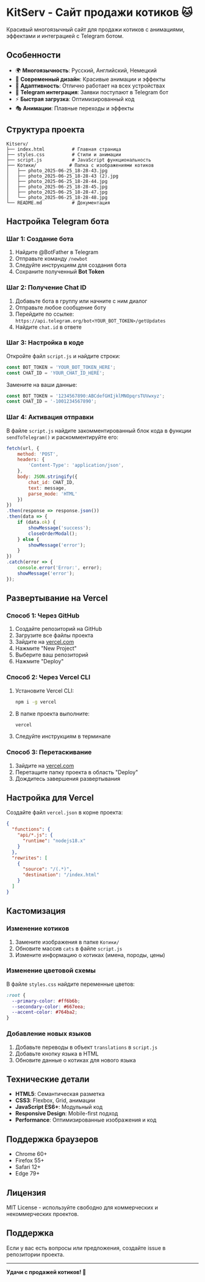 # KitServ - Сайт продажи котиков 🐱

Красивый многоязычный сайт для продажи котиков с анимациями, эффектами и интеграцией с Telegram ботом.

## Особенности

- 🌍 **Многоязычность**: Русский, Английский, Немецкий
- 🎨 **Современный дизайн**: Красивые анимации и эффекты
- 📱 **Адаптивность**: Отлично работает на всех устройствах
- 🤖 **Telegram интеграция**: Заявки поступают в Telegram бот
- ⚡ **Быстрая загрузка**: Оптимизированный код
- 🎭 **Анимации**: Плавные переходы и эффекты

## Структура проекта

```
Kitserv/
├── index.html          # Главная страница
├── styles.css          # Стили и анимации
├── script.js           # JavaScript функциональность
├── Котики/            # Папка с изображениями котиков
│   ├── photo_2025-06-25_18-28-43.jpg
│   ├── photo_2025-06-25_18-28-43 (2).jpg
│   ├── photo_2025-06-25_18-28-44.jpg
│   ├── photo_2025-06-25_18-28-45.jpg
│   ├── photo_2025-06-25_18-28-47.jpg
│   └── photo_2025-06-25_18-28-48.jpg
└── README.md           # Документация
```

## Настройка Telegram бота

### Шаг 1: Создание бота

1. Найдите @BotFather в Telegram
2. Отправьте команду `/newbot`
3. Следуйте инструкциям для создания бота
4. Сохраните полученный **Bot Token**

### Шаг 2: Получение Chat ID

1. Добавьте бота в группу или начните с ним диалог
2. Отправьте любое сообщение боту
3. Перейдите по ссылке: `https://api.telegram.org/bot<YOUR_BOT_TOKEN>/getUpdates`
4. Найдите `chat.id` в ответе

### Шаг 3: Настройка в коде

Откройте файл `script.js` и найдите строки:

```javascript
const BOT_TOKEN = 'YOUR_BOT_TOKEN_HERE';
const CHAT_ID = 'YOUR_CHAT_ID_HERE';
```

Замените на ваши данные:

```javascript
const BOT_TOKEN = '1234567890:ABCdefGHIjklMNOpqrsTUVwxyz';
const CHAT_ID = '-1001234567890';
```

### Шаг 4: Активация отправки

В файле `script.js` найдите закомментированный блок кода в функции `sendToTelegram()` и раскомментируйте его:

```javascript
fetch(url, {
    method: 'POST',
    headers: {
        'Content-Type': 'application/json',
    },
    body: JSON.stringify({
        chat_id: CHAT_ID,
        text: message,
        parse_mode: 'HTML'
    })
})
.then(response => response.json())
.then(data => {
    if (data.ok) {
        showMessage('success');
        closeOrderModal();
    } else {
        showMessage('error');
    }
})
.catch(error => {
    console.error('Error:', error);
    showMessage('error');
});
```

## Развертывание на Vercel

### Способ 1: Через GitHub

1. Создайте репозиторий на GitHub
2. Загрузите все файлы проекта
3. Зайдите на [vercel.com](https://vercel.com)
4. Нажмите "New Project"
5. Выберите ваш репозиторий
6. Нажмите "Deploy"

### Способ 2: Через Vercel CLI

1. Установите Vercel CLI:
   ```bash
   npm i -g vercel
   ```

2. В папке проекта выполните:
   ```bash
   vercel
   ```

3. Следуйте инструкциям в терминале

### Способ 3: Перетаскивание

1. Зайдите на [vercel.com](https://vercel.com)
2. Перетащите папку проекта в область "Deploy"
3. Дождитесь завершения развертывания

## Настройка для Vercel

Создайте файл `vercel.json` в корне проекта:

```json
{
  "functions": {
    "api/*.js": {
      "runtime": "nodejs18.x"
    }
  },
  "rewrites": [
    {
      "source": "/(.*)",
      "destination": "/index.html"
    }
  ]
}
```

## Кастомизация

### Изменение котиков

1. Замените изображения в папке `Котики/`
2. Обновите массив `cats` в файле `script.js`
3. Измените информацию о котиках (имена, породы, цены)

### Изменение цветовой схемы

В файле `styles.css` найдите переменные цветов:

```css
:root {
  --primary-color: #ff6b6b;
  --secondary-color: #667eea;
  --accent-color: #764ba2;
}
```

### Добавление новых языков

1. Добавьте переводы в объект `translations` в `script.js`
2. Добавьте кнопку языка в HTML
3. Обновите данные о котиках для нового языка

## Технические детали

- **HTML5**: Семантическая разметка
- **CSS3**: Flexbox, Grid, анимации
- **JavaScript ES6+**: Модульный код
- **Responsive Design**: Mobile-first подход
- **Performance**: Оптимизированные изображения и код

## Поддержка браузеров

- Chrome 60+
- Firefox 55+
- Safari 12+
- Edge 79+

## Лицензия

MIT License - используйте свободно для коммерческих и некоммерческих проектов.

## Поддержка

Если у вас есть вопросы или предложения, создайте issue в репозитории проекта.

---

**Удачи с продажей котиков! 🐾**